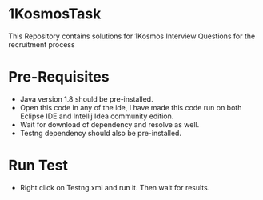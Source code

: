 # 1KosmosTask

This Repository contains solutions for 1Kosmos Interview Questions for the recruitment process

# Pre-Requisites  

* Java version 1.8 should be pre-installed. 
* Open this code in any of the ide, I have made this code run on both Eclipse IDE and Intellij Idea community edition.
* Wait for download of dependency and resolve as well.
* Testng dependency should also be pre-installed.

# Run Test 

* Right click on Testng.xml and run it. Then wait for results.  
